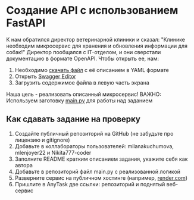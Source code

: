 # Создание API с использованием FastAPI

К нам обратился директор ветеринарной клиники и сказал:
"Клинике необходим микросервис для хранения и обновления информации для собак!"
Директор пообщался с IT-отделом, и они сверстали документацию в формате OpenAPI.
Чтобы открыть ее, нам:
1. Необходимо [скачать файл](https://drive.google.com/file/d/1qtHEGCl2gpLxOR7CJPOC40tHp4hwYL5_/view) с её описанием в YAML формате
2. Открыть [Swagger Editor](https://editor-next.swagger.io/)
3. Загрузить содержимое файла в левую часть экрана

Наша цель - реализовать описанный микросервис!
ВАЖНО: Используем заготовку [main.py](https://drive.google.com/file/d/14wEjgs97V9im6zHZo3JIwU8rTsus0cI4/view) для работы над заданием

## Как сдавать задание на проверку
1. Создайте публичный репозиторий на GitHub (не забудьте про лицензию и gitignore)
2. Добавьте в коллабораторы пользователей: milanakuchumova, mlenjoyer22 и Nikita777-coder
3. Заполните README кратким описанием задания, укажите себя как автора
4. Добавьте в репозиторий файл main.py с реализованной логикой
5. Разверните сервис на публичном хостинге (например, [render.com](https://render.com/))
6. Пришлите в AnyTask две ссылки: репозиторий и поднятый веб-сервис